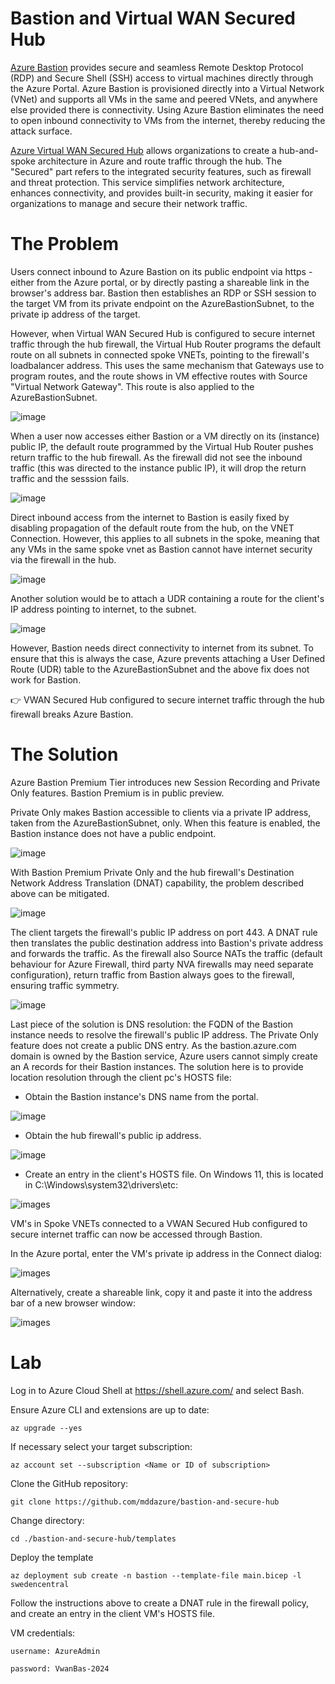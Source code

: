 # **Bastion and Virtual WAN Secured Hub**
[Azure Bastion](https://learn.microsoft.com/en-us/azure/bastion/bastion-overview) provides secure and seamless Remote Desktop Protocol (RDP) and Secure Shell (SSH) access to virtual machines directly through the Azure Portal. Azure Bastion is provisioned directly into a Virtual Network (VNet) and supports all VMs in the same and peered VNets, and anywhere else provided there is connectivity. Using Azure Bastion eliminates the need to open inbound connectivity to VMs from the internet, thereby reducing the attack surface.

[Azure Virtual WAN Secured Hub](https://learn.microsoft.com/en-us/azure/firewall-manager/secured-virtual-hub) allows organizations to create a hub-and-spoke architecture in Azure and route traffic through the hub. The "Secured" part refers to the integrated security features, such as firewall and threat protection. This service simplifies network architecture, enhances connectivity, and provides built-in security, making it easier for organizations to manage and secure their network traffic.

# The Problem
Users connect inbound to Azure Bastion on its public endpoint via https - either from the Azure portal, or by directly pasting a shareable link in the browser's address bar. Bastion then establishes an RDP or SSH session to the target VM from its private endpoint on the AzureBastionSubnet, to the private ip address of the target. 

However, when Virtual WAN Secured Hub is configured to secure internet traffic through the hub firewall, the Virtual Hub Router programs the default route on all subnets in connected spoke VNETs, pointing to the firewall's loadbalancer address. This uses the same mechanism that Gateways use to program routes, and the route shows in VM effective routes with Source "Virtual Network Gateway". This route is also applied to the AzureBastionSubnet.

![image](/images/vm-eff-rts.png)

When a user now accesses either Bastion or a VM directly on its (instance) public IP, the default route programmed by the Virtual Hub Router pushes return traffic to the hub firewall. As the firewall did not see the inbound traffic (this was directed to the instance public IP), it will drop the return traffic and the sesssion fails.

![image](/images/bastion-secure-hub-problem.png)

Direct inbound access from the internet to Bastion is easily fixed by disabling propagation of the default route from the hub, on the VNET Connection. However, this applies to all subnets  in the spoke, meaning that any VMs in the same spoke vnet as Bastion cannot have internet security via the firewall in the hub. 

![image](/images/disable-def-rt-prop.png)

Another solution would be to attach a UDR containing a route for the client's IP address pointing to internet, to the subnet.

![image](/images/vm-eff-rts-udr.png)

However, Bastion needs direct connectivity to internet from its subnet. To ensure that this is always the case, Azure prevents attaching a User Defined Route (UDR) table to the AzureBastionSubnet and the above fix does not work for Bastion. 

:point_right: VWAN Secured Hub configured to secure internet traffic through the hub firewall breaks Azure Bastion.

# The Solution
Azure Bastion Premium Tier introduces new Session Recording and Private Only features. Bastion Premium is in public preview.

Private Only makes Bastion accessible to clients via a private IP address, taken from the AzureBastionSubnet, only. When this feature is enabled, the Bastion instance does not have a public endpoint.

![image](/images/bastion-premium-portal-private.png)

With Bastion Premium Private Only and the hub firewall's Destination Network Address Translation (DNAT) capability, the problem described above can be mitigated.

![image](/images/bastion-secure-hub-solution.png)

The client targets the firewall's public IP address on port 443. A DNAT rule then translates the public destination address into Bastion's private address and forwards the traffic. As the firewall also Source NATs the traffic (default behaviour for Azure Firewall, third party NVA firewalls may need separate configuration), return traffic from Bastion always goes to the firewall, ensuring traffic symmetry.

![image](/images/dnat-rule.png)

Last piece of the solution is DNS resolution: the FQDN of the Bastion instance needs to resolve the firewall's public IP address. The Private Only feature does not create a public DNS entry. As the bastion.azure.com domain is owned by the Bastion service, Azure users cannot simply create an A records for their Bastion instances. The solution here is to provide location resolution through the client pc's HOSTS file:

- Obtain the Bastion instance's DNS name from the portal.

![image](/images/bastion-dns-name.png)

- Obtain the hub firewall's public ip address.

![image](/images/fw-pub-ip.png)

- Create an entry in the client's HOSTS file. On Windows 11, this is located in C:\Windows\system32\drivers\etc:

![images](/images/hosts.png)

VM's in Spoke VNETs connected to a VWAN Secured Hub configured to secure internet traffic can now be accessed through Bastion.

In the Azure portal, enter the VM's private ip address in the Connect dialog:

![images](/images/connect-vm-portal.png)

Alternatively, create a shareable link, copy it and paste it into the address bar of a new browser window:

![images](/images/connect-vm-link.png)

# Lab #

Log in to Azure Cloud Shell at https://shell.azure.com/ and select Bash.

Ensure Azure CLI and extensions are up to date:
  
    az upgrade --yes
  
If necessary select your target subscription:
  
    az account set --subscription <Name or ID of subscription>

Clone the  GitHub repository: 

    git clone https://github.com/mddazure/bastion-and-secure-hub

Change directory:

    cd ./bastion-and-secure-hub/templates

Deploy the template

    az deployment sub create -n bastion --template-file main.bicep -l swedencentral

Follow the instructions above to create a DNAT rule in the firewall policy, and create an entry in the client VM's HOSTS file.

VM credentials:

    username: AzureAdmin

    password: VwanBas-2024